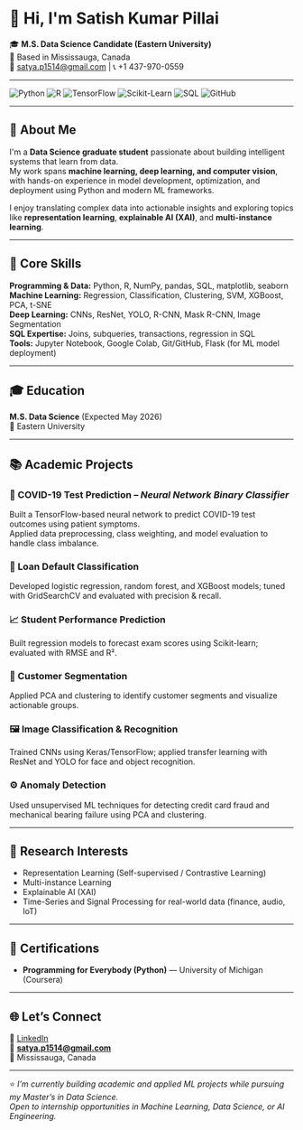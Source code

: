 # 👋 Hi, I'm Satish Kumar Pillai  

🎓 **M.S. Data Science Candidate (Eastern University)**  
📍 Based in Mississauga, Canada  
📧 satya.p1514@gmail.com | 📞 +1 437-970-0559  

---

![Python](https://img.shields.io/badge/Python-3.8%2B-blue.svg)
![R](https://img.shields.io/badge/R-Programming-lightblue.svg)
![TensorFlow](https://img.shields.io/badge/TensorFlow-Deep%20Learning-orange.svg)
![Scikit-Learn](https://img.shields.io/badge/Scikit--Learn-Machine%20Learning-yellow.svg)
![SQL](https://img.shields.io/badge/SQL-Data%20Queries-blue.svg)
![GitHub](https://img.shields.io/badge/GitHub-Version%20Control-black.svg)

---

## 🧠 About Me  

I'm a **Data Science graduate student** passionate about building intelligent systems that learn from data.  
My work spans **machine learning, deep learning, and computer vision**, with hands-on experience in model development, optimization, and deployment using Python and modern ML frameworks.  

I enjoy translating complex data into actionable insights and exploring topics like **representation learning**, **explainable AI (XAI)**, and **multi-instance learning**.

---

## 🧰 Core Skills  

**Programming & Data:** Python, R, NumPy, pandas, SQL, matplotlib, seaborn  
**Machine Learning:** Regression, Classification, Clustering, SVM, XGBoost, PCA, t-SNE  
**Deep Learning:** CNNs, ResNet, YOLO, R-CNN, Mask R-CNN, Image Segmentation  
**SQL Expertise:** Joins, subqueries, transactions, regression in SQL  
**Tools:** Jupyter Notebook, Google Colab, Git/GitHub, Flask (for ML model deployment)  

---

## 🎓 Education  

**M.S. Data Science** (Expected May 2026)  
📍 Eastern University  

---

## 📚 Academic Projects  

### 🧠 COVID-19 Test Prediction – *Neural Network Binary Classifier*  
Built a TensorFlow-based neural network to predict COVID-19 test outcomes using patient symptoms.  
Applied data preprocessing, class weighting, and model evaluation to handle class imbalance.  

### 🎯 Loan Default Classification  
Developed logistic regression, random forest, and XGBoost models; tuned with GridSearchCV and evaluated with precision & recall.  

### 📈 Student Performance Prediction  
Built regression models to forecast exam scores using Scikit-learn; evaluated with RMSE and R².  

### 👥 Customer Segmentation  
Applied PCA and clustering to identify customer segments and visualize actionable groups.  

### 🖼️ Image Classification & Recognition  
Trained CNNs using Keras/TensorFlow; applied transfer learning with ResNet and YOLO for face and object recognition.  

### ⚙️ Anomaly Detection  
Used unsupervised ML techniques for detecting credit card fraud and mechanical bearing failure using PCA and clustering.  

---

## 🔬 Research Interests  

- Representation Learning (Self-supervised / Contrastive Learning)  
- Multi-instance Learning  
- Explainable AI (XAI)  
- Time-Series and Signal Processing for real-world data (finance, audio, IoT)  

---

## 📜 Certifications  

- **Programming for Everybody (Python)** — University of Michigan (Coursera)  

---

## 🌐 Let’s Connect  

💼 [LinkedIn](www.linkedin.com/in/satish-k-089167260)  
📧 **satya.p1514@gmail.com**  
📍 Mississauga, Canada  

---

⭐ *I’m currently building academic and applied ML projects while pursuing my Master’s in Data Science.  
Open to internship opportunities in Machine Learning, Data Science, or AI Engineering.*  

